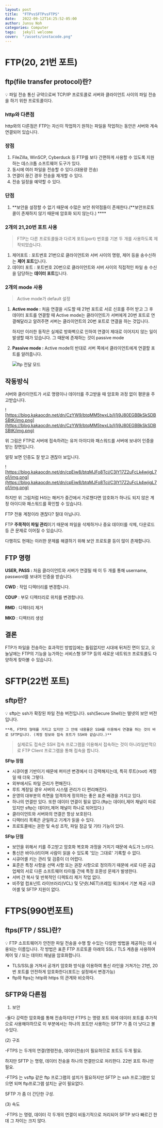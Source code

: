 ```yaml
---
layout: post
title:  "FTPvsSFTPvsFTPS"
date:   2022-09-12T14:25:52-05:00
author: Junsu Noh
categories: Computer
tags:	jekyll welcome
cover:  "/assets/instacode.png"
---
```


# FTP(20, 21번 포트)

## ftp(file transfer protocol)란?

<aside>
💡 파일 전송 통신 규약으로써 TCP/IP 프로토콜로 서버와 클라이언트 사이의 파일 전송을 하기 위한 프로토콜이다.

</aside>

### http와 다른점

http와의 다른점은 FTP는 자신이 작업하기 원하는 파일을 작업하는 동안은 서버와 계속 연결되어 있습니다.

### 장점

1. FileZilla, WinSCP, Cyberduck 등 FTP를 보다 간편하게 사용할 수 있도록 지원하는 데스크톱 소프트웨어 도구가 있다.
2. 동시에 여러 파일을 전송할 수 있다.(대용량 전송)
3. 연결이 끊긴 경우 전송을 재개할 수 있다.
4. 전송 일정을 예약할 수 있다.

### 단점

1. **보안을 설정할 수 없기 때문에 수많은 보안 취약점들이 존재한다.(**보안프로토콜이 존재하지 않기 때문에 암호화 되지 않는다.) ****

### 2개의 21,20번 포트 사용

> FTP는 다른 프로토콜들과 다르게 포트(port) 번호를 기본 두 개를 사용하도록 제작되었습니다.
> 
1. 제어포트 : 포트번호 21번으로 클라이언트와 서버 사이의 명령, 제어 등을 송수신하는 **제어 포트**입니다.
2. 데이터 포트 : 포트번호 20번으로 클라이언트와 서버 사이의 직접적인 파일 송 수신을 담당하는 **데이터 포트**입니다.

### 2개의 mode 사용

> Active mode가 default 설정
> 
1. **Active mode :** 처음 연결을 시도할 때 21번 포트로 서로 신호를 주어 받고 그 후 데이터 포트를 연결할 때 Active mode는 클라이언트가 서버에게 20번 포트로 연결해달라고 알려주면 서버는 클라이언트의 20번 포트로 연결을 하는 것입니다.
    
    하지만 이러한 동작은 실제로 방화벽으로 인하여 연결이 제대로 이어지지 않는 일이 발생할 때가 있습니다. 그 때문에 존재하는 것이 passive mode
    
2. **Passive mode :** Active mode의 반대로 서버 쪽에서 클라이언트에게 연결할 포트를 알려줍니다.
    
    ![ftp 전달 모드](https://user-images.githubusercontent.com/90672736/189820015-639da04c-7ca1-4748-8aae-f03fef99fca5.png)
    

## 작동방식

서버와 클라이언트가 서로 명령이나 데이터를 주고받을 때 암호화 과정 없이 평문을 주고받습니다.

![https://blog.kakaocdn.net/dn/CzYW9/btqMM5twxLb/Ij1j9J80EGBBkSkSDBSBtK/img.png](https://blog.kakaocdn.net/dn/CzYW9/btqMM5twxLb/Ij1j9J80EGBBkSkSDBSBtK/img.png)

위 그림은 FTP로 서버에 접속하려는 유저 아이디와 패스워드를 서버에 보내어 인증을 받는 장면입니다.

얼핏 보면 인증도 잘 받고 괜찮아 보입니다.

![https://blog.kakaocdn.net/dn/cpEiw8/btqMJFo8Tci/C3lY17Z2uFcLk4wjigL7q1/img.png](https://blog.kakaocdn.net/dn/cpEiw8/btqMJFo8Tci/C3lY17Z2uFcLk4wjigL7q1/img.png)

하지만 위 그림처럼 H라는 해커가 중간에서 가로챈다면 암호화가 하나도 되지 않은 계정 아이디와 패스워드를 확인할 수 있습니다.

FTP 전용 계정이라 괜찮다? 절대 아닙니다.

FTP **주목적이 파일 관리**이기 때문에 파일을 삭제하거나 중요 데이터를 삭제, 다운로드 등 큰 문제로 이어질 수 있습니다.

다행히도 현재는 이러한 문제를 해결하기 위해 보안 프로토콜 등이 많이 존재합니다.

## FTP 명령

**USER, PASS :** 처음 클라이언트와 서버가 연결될 때 이 두 개를 통해 username, password를 보내어 인증을 받습니다.

**CWD** : 작업 디렉터리를 변경합니다.

**CDUP** : 부모 디렉터리로 위치를 변경합니다.

**RMD** : 디렉터리 제거

**MKD** : 디렉터리 생성

## 결론

FTP가 파일을 전송하는 효과적인 방법임에는 틀림없지만 시대에 뒤처진 면이 있고, 오늘날에는 FTP의 기능을 능가하는 서비스형 SFTP 등의 새로운 네트워크 프로토콜도 다양하게 찾아볼 수 있습니다. 

# SFTP(22번 포트)

## sftp란?

<aside>
💡 sftp는 ssh가 확장된 파일 전송 버전입니다. ssh(Secure Shell)는 텔넷의 보안 버전입니다.

```
**즉, FTP의 형태를 가지고 있지만 그 안에 내용물은 SSH를 이용해서 연결을 하는 것이 바로 SFTP입니다. (계정 정보와 접속 포트가 SSH와 같습니다.)**
```

</aside>

> 실제로도 접속은 SSH 접속 프로그램을 이용해서 접속하는 것이 아니라일반적으로 FTP Client 프로그램을 통해 접속을 합니다.
> 

**SFtp 장점**

- 시큐어셸 기반이기 때문에 퍼미션 변경에서 더 강력해지는데, 특히 루트(root) 계정일 때 더욱 그렇다.
- 외부에서도 파일 관리가 편해진다.
- 루트 계정일 경우 서버의 시스템 관리가 더 편리해진다.
- 운영의 대부분의 측면을 엄격하게 정의하는 좋은 표준 배경을 가지고 있다.
- 하나의 연결만 있다. 또한 데이터 연결이 필요 없다.(ftp는 데이터,제어 채널이 따로 있지만 sftp는 데이터,제어 채널이 하나로 되어있다.)
- 클라이언트와 서버와의 연결은 항상 보호된다.
- 디렉터리 목록은 균일하고 기계가 읽을 수 있다.
- 프로토콜에는 권한 및 속성 조작, 파일 잠금 및 기타 기능이 있다.

**SFtp 단점**

- 보안을 위해서 키를 주고받고 암호화 복호화 과정을 거치기 때문에 속도가 느리다.
- 통신은 바이너리이며 사람이 읽을 수 있도록 '있는 그대로' 기록할 수 없다.
- 시큐어셸 키는 관리 및 검증이 더 어렵다.
- 표준은 특정 사항을 선택 사항 또는 권장 사항으로 정의하기 때문에 서로 다른 공급 업체의 서로 다른 소프트웨어 타이틀 간에 특정 호환성 문제가 발생한다.
- 서버 간 복사 및 반복적인 디렉토리 제거 작업 없다.
- 비주얼 컴포넌트 라이브러리(VCL) 및 닷넷(.NET)프레임 워크에서 기본 제공 시큐어셸 및 SFTP 지원이 없다.

# FTPS(990번포트)

## ftps(FTP / SSL)란?

<aside>
💡 FTP 소프트웨어가 안전한 파일 전송을 수행 할 수있는 다양한 방법을 제공하는 데 사용되는 이름입니다. 각 방법은 표준 FTP 프로토콜 아래의 SSL / TLS 계층을 사용하여 제어 및 / 또는 데이터 채널을 암호화합니다.

</aside>

- TLS/SSL을 거쳐서 공개키 암호화 방식을 이용하여 통신 라인을 거쳐가는 21번, 20번 포트를 안전하게 암호화한다(포트는 설정에서 변경가능)
- ftp와 ftps는 http와 https 의 관계와 비슷하다.

## SFTP와 다른점

1) 보안

-둘다 강력한 암호화를 통해 전송하지만 FTPS 는 명령 포트 외에 데이터 포트를 추가적으로 사용해야하므로 이 부분에서는 하나의 포트만 사용하는 SFTP 가 좀 더 낫다고 볼수있다.

(2) 구조

-FTPS 는 두개의 연결(명령전송, 데이터전송)이 필요하므로 포트도 두개 필요.

하지만 SFTP 는 명령, 데이터 전송을 하나의 연결만으로 처리한다. 22번 포트 하나만 필요.

-FTPS 는 vsftp 같은 ftp 프로그램의 설치가 필요하지만 SFTP 는 ssh 프로그램만 있으면 되며 ftp프로그램 설치는 굳이 필요없다.

SFTP 가 좀 더 간단한 구성.

(3) 속도

-FTPS 는 명령, 데이터 각 두개의 연결이 비동기적으로 처리되어 SFTP 보다 빠르긴 한데 그 차이는 크지 않다.
